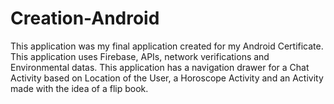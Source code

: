 # Creation-Android
This application was my final application created for my Android Certificate. 
This application uses Firebase, APIs, network verifications and Environmental datas.
This application has a navigation drawer for a Chat Activity based on Location of the User, a Horoscope Activity and an Activity made with the idea of a flip book. 

